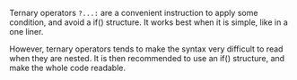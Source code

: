 Ternary operators `?...:` are a convenient instruction to apply some condition, and avoid a if() structure. It works best when it is simple, like in a one liner. 

However, ternary operators tends to make the syntax very difficult to read when they are nested. It is then recommended to use an if() structure, and make the whole code readable.

<?php

// Simple ternary expression
echo ($a == 1 ? $b : $c) ;

// Nested ternary expressions
echo ($a === 1 ? $d === 2 ? $b : $d : $d === 3 ? $e : $c) ;
echo ($a === 1 ? $d === 2 ? $f ===4 ? $g : $h : $d : $d === 3 ? $e : $i === 5 ? $j : $k) ;

//Previous expressions, written as a if / Then expression
if ($a === 1) {
    if ($d === 2) {
        echo $b;
    } else {
        echo $d;
    }
} else {
    if ($d === 3) {
        echo $e;
    } else {
        echo $c;
    }
}

if ($a === 1) {
    if ($d === 2) {
        if ($f === 4) {
            echo $g;
        } else {
            echo $h;
        }
    } else {
        echo $d;
    }
} else {
    if ($d === 3) {
        echo $e;
    } else {
        if ($i === 5) {
            echo $j;
        } else {
            echo $k;
        }
    }
}

?>

